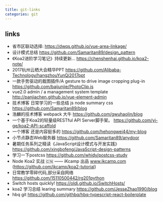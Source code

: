 ```yaml
---
title: git-links
categories: git
---
```


## links 
* 省市区联动选择: https://dwqs.github.io/vue-area-linkage/
* 设计模式总结 https://github.com/Samaritan89/design_pattern  
* 《Koa2进阶学习笔记》持续更新... https://chenshenhai.github.io/koa2-note/
* 2017杭州云栖大会精华PPT  https://github.com/Alibaba-Technology/hangzhouYunQi2017ppt
* 一款手势驱动的裁图插件/A gesture to drive image cropping plug-in  https://github.com/baijunjie/PhotoClip.js
* vue2.0 admin / a management system template http://panjiachen.github.io/vue-element-admin
* 技术博客 日常学习的一些总结 js node summary css https://github.com/Samaritan89/blog
* 浩麟的技术博客 webpack 大牛 https://github.com/gwuhaolin/blog
* 一个基于Koa2的轻量级RESTful API Server脚手架。 https://github.com/yi-ge/koa2-API-scaffold
* 一个博客 还是内容挺多的 https://github.com/hehongwei44/my-blog
* 小节点静态Web服务器  https://github.com/Samaritan89/anydoor
* 暑期任务系列之精读《JavaScript设计模式与开发实践》 https://github.com/xingbofeng/JavaScript-design-patterns
* 学习一下postcss https://github.com/whidy/postcss-study
*  Node Koa2 实战 🇨🇳 —— iKcamp 出品 www.ikcamp.com   (https://github.com/ikcamp/koa2-tutorial)
*  日常教学零碎代码,部分采自网络 https://github.com/15110500442/rg201python
*  Switch hosts quickly! https://oldj.github.io/SwitchHosts/
*  koa2 学习总结 learing summary   https://github.com/JesseZhao1990/blog
*  hbq  git  https://github.com/githbq/hbq-typescript-react-boilerplate